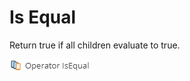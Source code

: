 # Is Equal

Return true if all children evaluate to true.

![Setting](../../../img/gridconfig/operator_isequal_symbol.png)







